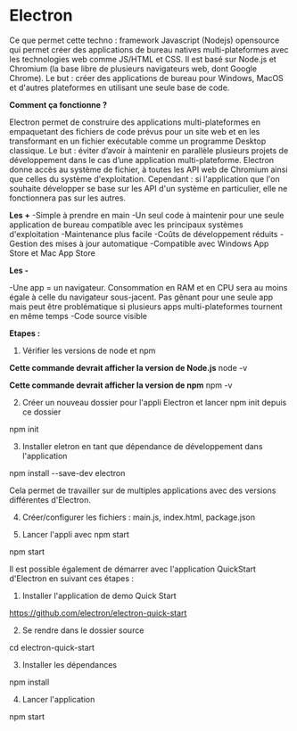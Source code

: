 # Electron

Ce que permet cette techno : framework Javascript (Nodejs) opensource qui permet créer des applications de bureau natives multi-plateformes avec les technologies web comme JS/HTML et CSS. Il est basé sur Node.js et Chromium (la base libre de plusieurs navigateurs web, dont Google Chrome).
Le but : créer des applications de bureau pour Windows, MacOS et d'autres plateformes en utilisant une seule base de code.

**Comment ça fonctionne ?**

Electron permet de construire des applications multi-plateformes en empaquetant des fichiers de code prévus pour un site web et en les transformant en un fichier exécutable comme un programme Desktop classique.
Le but : éviter d’avoir à maintenir en parallèle plusieurs projets de développement dans le cas d’une application multi-plateforme.
Electron donne accès au système de fichier, à toutes les API web de Chromium ainsi que celles du système d'exploitation.
Cependant : si l'application que l'on souhaite développer se base sur les API d'un système en particulier, elle ne fonctionnera pas sur les autres.

**Les +**
-Simple à prendre en main
-Un seul code à maintenir pour une seule application de bureau compatible avec les principaux systèmes d'exploitation
-Maintenance plus facile
-Coûts de développement réduits
-Gestion des mises à jour automatique
-Compatible avec Windows App Store et Mac App Store

**Les -**

-Une app = un navigateur. Consommation en RAM et en CPU sera au moins égale à celle du navigateur sous-jacent. Pas gênant pour une seule app mais peut être problématique si plusieurs apps multi-plateformes tournent en même temps
-Code source visible

**Etapes :**

1. Vérifier les versions de node et npm

**Cette commande devrait afficher la version de Node.js**
node -v

**Cette commande devrait afficher la version de npm**
npm -v

2. Créer un nouveau dossier pour l'appli Electron et lancer npm init depuis ce dossier

npm init

3. Installer eletron en tant que dépendance de développement dans l'application

npm install --save-dev electron

Cela permet de travailler sur de multiples applications avec des versions différentes d'Electron.

4. Créer/configurer les fichiers : main.js, index.html, package.json

5. Lancer l'appli avec npm start

npm start

Il est possible également de démarrer avec l'application QuickStart d'Electron en suivant ces étapes :

1. Installer l'application de demo Quick Start

https://github.com/electron/electron-quick-start

2. Se rendre dans le dossier source

cd electron-quick-start

3. Installer les dépendances

npm install

4. Lancer l'application

npm start






